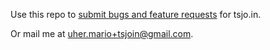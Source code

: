 Use this repo to [submit bugs and feature requests](https://github.com/tsjoin/Issues/issues) for tsjo.in.

Or mail me at [uher.mario+tsjoin@gmail.com](mailto:uher.mario+tsjoin@gmail.com).
